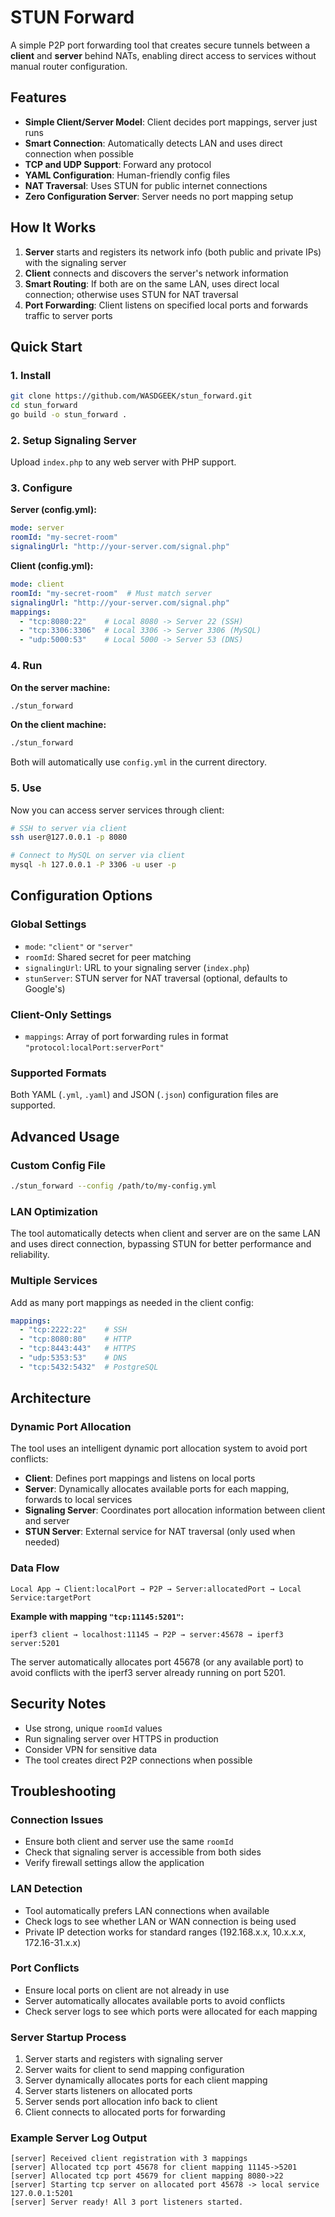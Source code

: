 # STUN Forward

A simple P2P port forwarding tool that creates secure tunnels between a **client** and **server** behind NATs, enabling direct access to services without manual router configuration.

## Features

- **Simple Client/Server Model**: Client decides port mappings, server just runs
- **Smart Connection**: Automatically detects LAN and uses direct connection when possible
- **TCP and UDP Support**: Forward any protocol
- **YAML Configuration**: Human-friendly config files
- **NAT Traversal**: Uses STUN for public internet connections
- **Zero Configuration Server**: Server needs no port mapping setup

## How It Works

1. **Server** starts and registers its network info (both public and private IPs) with the signaling server
2. **Client** connects and discovers the server's network information
3. **Smart Routing**: If both are on the same LAN, uses direct local connection; otherwise uses STUN for NAT traversal
4. **Port Forwarding**: Client listens on specified local ports and forwards traffic to server ports

## Quick Start

### 1. Install

```bash
git clone https://github.com/WASDGEEK/stun_forward.git
cd stun_forward
go build -o stun_forward .
```

### 2. Setup Signaling Server

Upload `index.php` to any web server with PHP support.

### 3. Configure

**Server (config.yml):**
```yaml
mode: server
roomId: "my-secret-room"
signalingUrl: "http://your-server.com/signal.php"
```

**Client (config.yml):**
```yaml
mode: client
roomId: "my-secret-room"  # Must match server
signalingUrl: "http://your-server.com/signal.php"
mappings:
  - "tcp:8080:22"    # Local 8080 -> Server 22 (SSH)
  - "tcp:3306:3306"  # Local 3306 -> Server 3306 (MySQL)
  - "udp:5000:53"    # Local 5000 -> Server 53 (DNS)
```

### 4. Run

**On the server machine:**
```bash
./stun_forward
```

**On the client machine:**
```bash
./stun_forward
```

Both will automatically use `config.yml` in the current directory.

### 5. Use

Now you can access server services through client:
```bash
# SSH to server via client
ssh user@127.0.0.1 -p 8080

# Connect to MySQL on server via client  
mysql -h 127.0.0.1 -P 3306 -u user -p
```

## Configuration Options

### Global Settings

- `mode`: `"client"` or `"server"`
- `roomId`: Shared secret for peer matching
- `signalingUrl`: URL to your signaling server (`index.php`)
- `stunServer`: STUN server for NAT traversal (optional, defaults to Google's)

### Client-Only Settings

- `mappings`: Array of port forwarding rules in format `"protocol:localPort:serverPort"`

### Supported Formats

Both YAML (`.yml`, `.yaml`) and JSON (`.json`) configuration files are supported.

## Advanced Usage

### Custom Config File

```bash
./stun_forward --config /path/to/my-config.yml
```

### LAN Optimization

The tool automatically detects when client and server are on the same LAN and uses direct connection, bypassing STUN for better performance and reliability.

### Multiple Services

Add as many port mappings as needed in the client config:

```yaml
mappings:
  - "tcp:2222:22"    # SSH
  - "tcp:8080:80"    # HTTP
  - "tcp:8443:443"   # HTTPS
  - "udp:5353:53"    # DNS
  - "tcp:5432:5432"  # PostgreSQL
```

## Architecture

### Dynamic Port Allocation

The tool uses an intelligent dynamic port allocation system to avoid port conflicts:

- **Client**: Defines port mappings and listens on local ports
- **Server**: Dynamically allocates available ports for each mapping, forwards to local services
- **Signaling Server**: Coordinates port allocation information between client and server
- **STUN Server**: External service for NAT traversal (only used when needed)

### Data Flow

```
Local App → Client:localPort → P2P → Server:allocatedPort → Local Service:targetPort
```

**Example with mapping `"tcp:11145:5201"`:**
```
iperf3 client → localhost:11145 → P2P → server:45678 → iperf3 server:5201
```

The server automatically allocates port 45678 (or any available port) to avoid conflicts with the iperf3 server already running on port 5201.

## Security Notes

- Use strong, unique `roomId` values
- Run signaling server over HTTPS in production  
- Consider VPN for sensitive data
- The tool creates direct P2P connections when possible

## Troubleshooting

### Connection Issues
- Ensure both client and server use the same `roomId`
- Check that signaling server is accessible from both sides
- Verify firewall settings allow the application

### LAN Detection
- Tool automatically prefers LAN connections when available
- Check logs to see whether LAN or WAN connection is being used
- Private IP detection works for standard ranges (192.168.x.x, 10.x.x.x, 172.16-31.x.x)

### Port Conflicts
- Ensure local ports on client are not already in use
- Server automatically allocates available ports to avoid conflicts
- Check server logs to see which ports were allocated for each mapping

### Server Startup Process
1. Server starts and registers with signaling server
2. Server waits for client to send mapping configuration
3. Server dynamically allocates ports for each client mapping
4. Server starts listeners on allocated ports
5. Server sends port allocation info back to client
6. Client connects to allocated ports for forwarding

### Example Server Log Output
```
[server] Received client registration with 3 mappings
[server] Allocated tcp port 45678 for client mapping 11145->5201
[server] Allocated tcp port 45679 for client mapping 8080->22
[server] Starting tcp server on allocated port 45678 -> local service 127.0.0.1:5201
[server] Server ready! All 3 port listeners started.
```